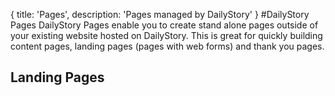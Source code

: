 {
title: 'Pages',
description: 'Pages managed by DailyStory'
}
#DailyStory Pages
DailyStory Pages enable you to create stand alone pages outside of your existing website hosted on DailyStory. This is great for quickly building content pages, landing pages (pages with web forms) and thank you pages.

## Landing Pages